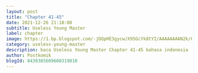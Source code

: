 ```yaml
---
layout: post 
title: "Chapter 41-45"
date: 2021-12-26 21:18:08
subtitle: Useless Young Master
label: chapter
image: https://1.bp.blogspot.com/-jDQpHE3gycw/X95GcYk8tYI/AAAAAAAAN2k/0jMdaPQIBSEHj96twrI5NeLpUMdoaPO5gCLcBGAsYHQ/s72-c/dasd23adg34.webp
category: useless-young-master
description: baca Useless Young Master Chapter 41-45 bahasa indonesia 
author: Postkomik
blogId: 8438385609608319810
---
```

